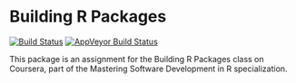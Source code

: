 # Building R Packages

[![Build Status](https://travis-ci.org/mmoramarco/buildingrpackage.svg?branch=master)](https://travis-ci.org/mmoramarco/buildingrpackage) [![AppVeyor Build Status](https://ci.appveyor.com/api/projects/status/github/mmoramarco/buildingrpackage?branch=master&svg=true)](https://ci.appveyor.com/project/mmoramarco/buildingrpackage)

This package is an assignment for the Building R Packages class on Coursera, part of the Mastering Software Development in R specialization.
